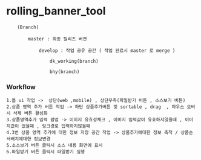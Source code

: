 # rolling_banner_tool

	
		(Branch)

			master : 최종 릴리즈 버젼 

				develop : 작업 공유 공간 ( 작업 완료시 master 로 merge )

					dk_working(branch)

					bhy(branch)

					



### Workflow

	1.틀 ui 작업 ->  상단(web ,mobile) , 상단우측(파일받기 버튼 , 소스보기 버튼)
	2.상품 영역 추가 버튼 작업 -> 하단 상품추가버튼 및 sortable , drag  , 마우스 오버시 삭제 버튼 활성화
	3.상품영역추가 입력 팝업 -> 이미지 유효성체크 , 이미지 입력값이 유효하지않을때 , 이미지값이 없을때 , 링크경로 입력하지않을때
	4.3번 상품 영역 추가에 대한 정보 저장 공간 작업 -> 상품추가에대한 정보 축척 / 상품순서배치에대한 정보변경
	5.소스보기 버튼 클릭시 소스 내용 화면에 표시
	6.파일받기 버튼 클릭시 파일받기 실행
	